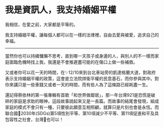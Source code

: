 # 我是資訊人，我支持婚姻平權

我相信，在愛之前，大家都是平等的。

我支持婚姻平權，讓每個人都可以在一樣的法律裡，自由去愛與被愛，追求自己的幸福。 

---

當然你也可以持續慵懶不思考，直到哪一天孩子或身邊的人，與別人的不一樣而家庭面臨危機時找上我，我還是不會推遲盡可能的在傷口上做一些補救。

又或者你可以花一天的時間，在✨12/10來到台北車站旁的凱達格蘭大道，對政府表示支持婚姻平權的政策，這會是立法院捍衛平權的民意基石，而你參與其中。對你來講只是一些車錢又或者一天的時間，而有些人為了這條路已經耗盡一生。

還記得蔡依林的第一張專輯有首歌「和世界做鄰居」，那一年台灣921是恐慌是破碎的家庭是求助的眼神，這段故事說起來又是一長篇。而故事的結尾會發現，組成家庭的模式不會只有一種，只要彼此願意互相照顧，就算只是片刻也會是永恆。而聯合國🗼2030年(SDGs)第5項性別平等、第10項減少不平等、第11項促進和平及具包容性之社會，台灣💪也可以！
